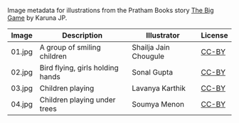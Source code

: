Image metadata for illustrations from the Pratham Books story [The Big Game](https://storyweaver.org.in/stories/5036-the-big-game) by Karuna JP.

Image | Description | Illustrator | License
----- | ----------- | ----------- | -------
01.jpg | A group of smiling children | Shailja Jain Chougule | [CC-BY](https://creativecommons.org/licenses/by/4.0/)
02.jpg | Bird flying, girls holding hands | Sonal Gupta | [CC-BY](https://creativecommons.org/licenses/by/4.0/)
03.jpg | Children playing | Lavanya Karthik | [CC-BY](https://creativecommons.org/licenses/by/4.0/)
04.jpg | Children playing under trees | Soumya Menon | [CC-BY](https://creativecommons.org/licenses/by/4.0/)